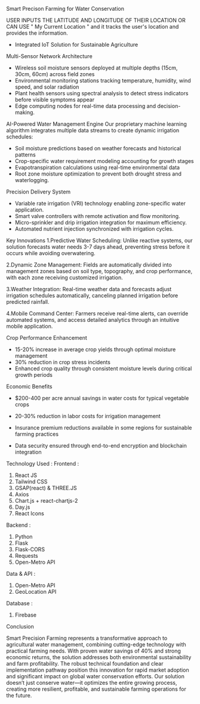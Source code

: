 Smart Precison Farming for Water Conservation

USER INPUTS THE LATITUDE AND LONGITUDE OF THEIR LOCATION OR CAN USE " My Current Location " and it tracks the user's location and provides the information.

- Integrated IoT Solution for Sustainable Agriculture

Multi-Sensor Network Architecture
- Wireless soil moisture sensors deployed at multiple depths (15cm, 30cm, 60cm) across field zones
- Environmental monitoring stations tracking temperature, humidity, wind speed, and solar radiation
- Plant health sensors using spectral analysis to detect stress indicators before visible symptoms appear
- Edge computing nodes for real-time data processing and decision-making.


AI-Powered Water Management Engine
Our proprietary machine learning algorithm integrates multiple data streams to create dynamic irrigation schedules:
- Soil moisture predictions based on weather forecasts and historical patterns
- Crop-specific water requirement modeling accounting for growth stages
- Evapotranspiration calculations using real-time environmental data
- Root zone moisture optimization to prevent both drought stress and waterlogging.


Precision Delivery System

- Variable rate irrigation (VRI) technology enabling zone-specific water application.
- Smart valve controllers with remote activation and flow monitoring.
- Micro-sprinkler and drip irrigation integration for maximum efficiency.
- Automated nutrient injection synchronized with irrigation cycles.


 Key Innovations
1.Predictive Water Scheduling: Unlike reactive systems, our solution forecasts water needs 3-7 days ahead, preventing stress before it occurs while avoiding overwatering.

2.Dynamic Zone Management: Fields are automatically divided into management zones based on soil type, topography, and crop performance, with each zone receiving customized irrigation.

3.Weather Integration: Real-time weather data and forecasts adjust irrigation schedules automatically, canceling planned irrigation before predicted rainfall.

4.Mobile Command Center: Farmers receive real-time alerts, can override automated systems, and access detailed analytics through an intuitive mobile application.

Crop Performance Enhancement

- 15-20% increase in average crop yields through optimal moisture management
- 30% reduction in crop stress incidents
- Enhanced crop quality through consistent moisture levels during critical growth periods


 Economic Benefits
- $200-400 per acre annual savings in water costs for typical vegetable crops
- 20-30% reduction in labor costs for irrigation management
- Insurance premium reductions available in some regions for sustainable farming practices

- Data security ensured through end-to-end encryption and blockchain integration

Technology Used :
Frontend :
1. React JS
2. Tailwind CSS
3. GSAP(react) & THREE.JS
4. Axios
5. Chart.js + react-chartjs-2
6. Day.js
7. React Icons

Backend :
1. Python
2.  Flask
3.   Flask-CORS
4.   Requests
5.   Open-Metro API

Data & API :
1. Open-Metro API
2. GeoLocation API

Database :
1. Firebase


 Conclusion
 
Smart Precision Farming represents a transformative approach to agricultural water management, combining cutting-edge technology with practical farming needs. With proven water savings of 40% and strong economic returns, the solution addresses both environmental sustainability and farm profitability. The robust technical foundation and clear implementation pathway position this innovation for rapid market adoption and significant impact on global water conservation efforts. Our solution doesn’t just conserve water—it optimizes the entire growing process, creating more resilient, profitable, and sustainable farming operations for the future.
